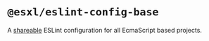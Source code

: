 # `@esxl/eslint-config-base`

A [shareable](https://eslint.org/docs/developer-guide/shareable-configs) ESLint configuration for all EcmaScript based projects.

